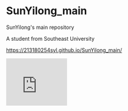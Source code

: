 # SunYilong_main
SunYilong's main repository

A student from Southeast University

https://213180254syl.github.io/SunYilong_main/

<iframe src="https://onedrive.live.com/embed?cid=FB0406D6DE5CE3BB&resid=FB0406D6DE5CE3BB%215634&authkey=AOPUlXNdJDNejKo" width="165" height="128" frameborder="0" scrolling="no"></iframe>
